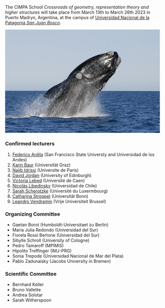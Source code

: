 The CIMPA School _Crossroads of geometry, representation theory and higher structures_ will take place from March 13th to March 26th 2023 in Puerto Madryn, Argentina, at the campus of [Universidad Nacional de la Patagonia _San Juan Bosco_](http://www.unp.edu.ar). 

![Image](1a.jpg)

### Confirmed lecturers

1. [Federico Ardila](http://math.sfsu.edu/federico/) (San Francisco State Universty and Universidad de los Andes)
2. [Karin Baur](https://imsc.uni-graz.at/baur/) (Universität Graz)
3. [Najib Idrissi](https://idrissi.eu) (Universite de Paris)
4. [David Jordan](https://www.maths.ed.ac.uk/~djordan/) (University of Edinburgh)
5. [Victoria Lebed](https://www.maths.tcd.ie/~lebed/) (Université de Caen)
6. [Nicolás Libedinsky](https://nicolaslibedinsky.cl) (Universidad de Chile)
7. [Sarah Scherotzke](https://wwwde.uni.lu/research/fstm/dmath/people/sarah_scherotzke) (Université du Luxermbourg)
8. [Catharina Stroppel](https://www.math.uni-bonn.de/ag/stroppel/) (Universität Bonn)
9. [Leandro Vendramin](https://vendramin.github.io) (Vrije Universiteit Brussel)

### Organizing Committee

- Gaetan Borot (Humboldt-Universitaet zu Berlin)
- Maria Julia Redondo (Universidad del Sur)
- Fiorela Rossi Bertone (Universidad del Sur)
- Sibylle Schroll (University of Cologne)
- Pedro Tamaroff (MPIMiS)
- Hipolito Treffinger (IMJ-PRG)
- Sonia Trepode (Universidad Nacional de Mar del Plata)
- Pablo Zadunaisky (Jacobs University in Bremen)

### Scientific Committee

- Bernhard Keller 
- Bruno Vallette
- Andrea Solotar
- Sarah Witherspoon
